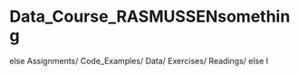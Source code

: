 # Data_Course_RASMUSSENsomething
else
Assignments/
Code_Examples/
Data/
Exercises/
Readings/
else
I
